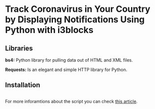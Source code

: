 # Track Coronavirus in Your Country by Displaying Notifications Using Python with i3blocks


## Libraries 

**bs4:** Python library for pulling data out of HTML and XML files.

**Requests:** Is an elegant and simple HTTP library for Python.

## Installation

```

```

For more inforamtions about the script you can check [this article](https://towardsdatascience.com/coronavirus-track-coronavirus-in-your-country-by-displaying-notification-c914b5652088).



